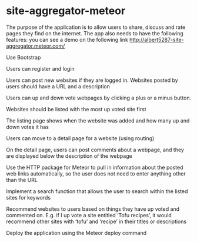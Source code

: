 # site-aggregator-meteor

The purpose of the application is to allow users to share, discuss and rate pages they find on the internet. The app also needs to have the following features:
you can see a demo on the following link http://albert5287-site-aggregator.meteor.com/

Use Bootstrap

Users can register and login

Users can post new websites if they are logged in. Websites posted by users should have a URL and a description

Users can up and down vote webpages by clicking a plus or a minus button.

Websites should be listed with the most up voted site first

The listing page shows when the website was added and how many up and down votes it has

Users can move to a detail page for a website (using routing)

On the detail page, users can post comments about a webpage, and they are displayed below the description of the webpage

Use the HTTP package for Meteor to pull in information about the posted web links automatically, so the user does not need to enter anything other than the URL

Implement a search function that allows the user to search within the listed sites for keywords

Recommend websites to users based on things they have up voted and commented on. E.g. if I up vote a site entitled ‘Tofu recipes’, it would recommend other sites with ‘tofu’ and ‘recipe’ in their titles or descriptions

Deploy the application using the Meteor deploy command
